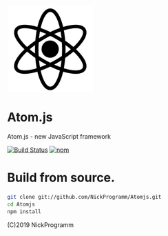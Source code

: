 ![Atom](icon.png)
# Atom.js
Atom.js - new JavaScript framework

[![Build Status](https://travis-ci.com/NickProgramm/Atomjs.svg?branch=master)](https://travis-ci.com/NickProgramm/Atomjs)
[![npm](https://nickprogramm.github.io/Atom-router.svg)](https://www.npmjs.com/package/@nickprogramm/atomjs)
# Build from source.
```bash
git clone git://github.com/NickProgramm/Atomjs.git
cd Atomjs
npm install
```
(C)2019 NickProgramm
